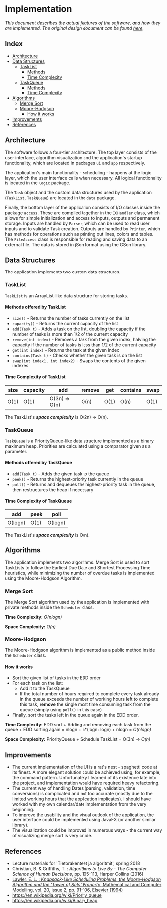 # Implementation

*This document describes the actual features of the software, and how they are implemented. The original design document can be found [here](https://github.com/otsha/tiralabra-scheduler/blob/master/Documentation/description.md).*

## Index
- [Architecture](#architecture)
- [Data Structures](#data-structures)
	- [TaskList](#tasklist)
		- [Methods](#methods-offered-by-tasklist)
		- [Time Complexity](#time-complexity-of-tasklist)
	- [TaskQueue](#taskqueue)
		- [Methods](#methods-offered-by-taskqueue)
		- [Time Complexity](#time-complexity-of-taskqueue)
- [Algorithms](#algorithms)
	- [Merge Sort](#merge-sort)
	- [Moore-Hodgson](#moore-hodgson)
		- [How it works](#how-it-works)
- [Improvements](#improvements)
- [References](#references)

## Architecture

The software follows a four-tier architecture. The top layer consists of the user interface, algorithm visualization and the application's startup functionality, which are located in packages ```ui``` and ```app``` respectively.

The application's main functionality - scheduling - happens at the logic layer, which the user interface calls when necessary. All logical functionality is located in the ```logic``` package.

The ```Task``` object and the custom data structures used by the application (```TaskList```, ```TaskQueue```) are located in the ```data``` package.

Finally, the bottom layer of the application consists of I/O classes inside the package ```access```. These are compiled together in the ```IOHandler``` class, which allows for simple initialization and access to inputs, outputs and permanent storage. Inputs are handled by ```Parser```, which can be used to read user inputs and to validate Task creation. Outputs are handled by ```Printer```, which has methods for operations such as printing out lines, colors and tables. The ```FileAccess``` class is responsible for reading and saving data to an external file. The data is stored in jSon format using the GSon library.

## Data Structures

The application implements two custom data structures.

### TaskList
```TaskList``` is an ArrayList-like data structure for storing tasks.

#### Methods offered by TaskList

- ```size()``` - Returns the number of tasks currently on the list
- ```capacity()``` - Returns the current capacity of the list
- ```add(Task t)``` - Adds a task on the list, doubling the capacity if the number of tasks is more than 1/2 of the current capacity
- ```remove(int index)``` - Removes a task from the given index, halving the capacity if the number of tasks is less than 1/2 of the current capacity
- ```get(int index)``` - Returns the task at the given index
- ```contains(Task t)``` - Checks whether the given task is on the list
- ```swap(int index1, int index2)``` - Swaps the contents of the given indexes

#### Time Complexity of TaskList

| size | capacity | add | remove | get | contains | swap |
|-----|-----|-----|-----|-----|-----|-----|
| O(1) | O(1) | O(3n) => O(n) | O(n) | O(1) | O(n) | O(1) |

The TaskList's ***space complexity*** is O(2n) => O(n).

### TaskQueue
```TaskQueue``` is a PriorityQueue-like data structure implemented as a binary maximum heap. Priorities are calculated using a comparator given as a parameter.

#### Methods offered by TaskQueue

- ```add(Task t)``` - Adds the given task to the queue
- ```peek()``` - Returns the highest-priority task currently in the queue
- ```poll()``` - Returns and dequeues the highest-priority task in the queue, then restructures the heap if necessary

#### Time Complexity of TaskQueue

| add | peek | poll |
|-----|-----|-----|
| O(logn) | O(1) | O(logn) |

The TaskList's ***space complexity*** is O(n).

## Algorithms

The application implements two algorithms. Merge Sort is used to sort TaskLists to follow the Earliest Due Date and Shortest Processing Time heuristics, while minimizing the number of overdue tasks is implemented using the Moore-Hodgson Algorithm.

### Merge Sort

The Merge Sort algorithm used by the application is implemented with private methods inside the ```Scheduler``` class.

**Time Complexity:** *O(nlogn)*

**Space Complexity:** *O(n)*

### Moore-Hodgson

The Moore-Hodgson algorithm is implemented as a public method inside the ```Scheduler``` class.

#### How it works
- Sort the given list of tasks in the EDD order
- For each task on the list:
	- Add it to the TaskQueue
	- If the total number of hours required to complete every task already in the queue exceeds the number of working hours left to complete this task, **remove** the single most time consuming task from the queue (simply using ```poll()``` in this case)
- Finally, sort the tasks left in the queue again in the EDD order.

**Time Complexity:** EDD sort + Adding and removing each task from the queue + EDD sorting again = nlogn + n*(logn+logn) + nlogn = *O(nlogn)*

**Space Complexity:** PriorityQueue + Schedule TaskList = O(3n) => *O(n)*

## Improvements
- The current implementation of the UI is a rat's nest - spaghetti code at its finest. A more elegant solution could be achieved using, for example, the command pattern. Unfortunately I learned of its existence late into the project, and implementation would have required heavy refactoring.
- The current way of handling Dates (parsing, validation, time conversions) is complicated and not too accurate (mostly due to the limited working hours that the application implicates). I should have worked with my own calendar/date implementation from the very beginning.
- To improve the usability and the visual outlook of the application, the user interface could be implemented using JavaFX (or another similar library).
- The visualization could be improved in numerous ways - the current way of visualizing merge sort is very crude.

## References
- Lecture materials for 'Tietorakenteet ja algoritmit', spring 2018
- Christian, B. & Griffiths, T. : *Algorithms to Live By - The Computer Science of Human Decisions*, pp. 105-113, Harper Collins (2016)
- [Lawler, E. L. : *Knapsack-Like Scheduling Problems, the Moore-Hodgson Algorithm and the 'Tower of Sets' Property*, Mathematical and Computer Modelling, vol. 20, issue 2, pp. 91-106, Elsevier (1994)](https://www.sciencedirect.com/science/article/pii/0895717794902097)
- https://en.wikipedia.org/wiki/Priority_queue
- https://en.wikipedia.org/wiki/Binary_heap
